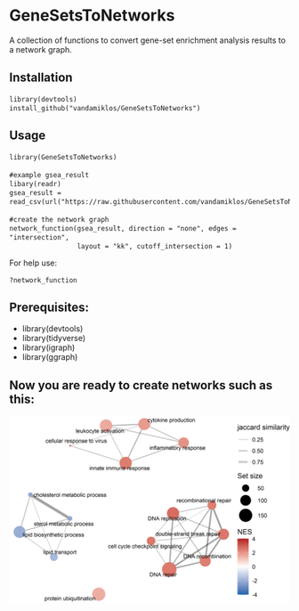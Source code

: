 # GeneSetsToNetworks

A collection of functions to convert gene-set enrichment analysis results to a network graph.

## Installation

```
library(devtools)
install_github("vandamiklos/GeneSetsToNetworks")
```

## Usage

```
library(GeneSetsToNetworks)

#example gsea_result
libary(readr)
gsea_result = read_csv(url("https://raw.githubusercontent.com/vandamiklos/GeneSetsToNetworks/main/data/data.csv"))

#create the network graph
network_function(gsea_result, direction = "none", edges = "intersection", 
                 layout = "kk", cutoff_intersection = 1)
```

For help use:

```
?network_function
```

## Prerequisites:

- library(devtools)
- library(tidyverse)
- library(igraph)
- library(ggraph)

## Now you are ready to create networks such as this:
![](https://github.com/vandamiklos/GeneSetsToNetworks/blob/main/data/network.png)

